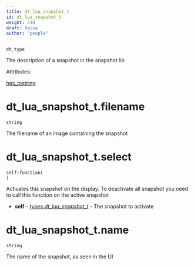 ```yaml
---
title: dt_lua_snapshot_t
id: dt_lua_snapshot_t
weight: 310
draft: false
author: "people"
---
```


`dt_type`

The description of a snapshot in the snapshot lib

Attributes:

[has_tostring](../attributes#has_tostring)

# dt_lua_snapshot_t.filename

`string`

The filename of an image containing the snapshot

# dt_lua_snapshot_t.select
```
self:function(
)
```
Activates this snapshot on the display. To deactivate all snapshot you need to call this
function on the active snapshot

* **self** - _[types.dt_lua_snapshot_t](../types/dt_lua_snapshot_t)_ - The snapshot to activate

# dt_lua_snapshot_t.name

`string`

The name of the snapshot, as seen in the UI


